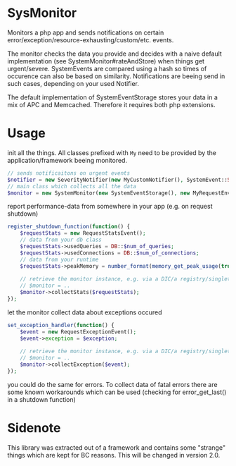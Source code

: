 SysMonitor
==========

Monitors a php app and sends notifications on certain error/exception/resource-exhausting/custom/etc. events.

The monitor checks the data you provide and decides with a naive default implementation (see SystemMonitor#rateAndStore) when things get urgent/severe. SystemEvents are compared using a hash so times of occurence can also be based on similarity.
Notifications are beeing send in such cases, depending on your used Notifier.

The default implementation of SystemEventStorage stores your data in a mix of APC and Memcached. Therefore it requires both php extensions.

Usage
=====

init all the things. All classes prefixed with `My` need to be provided by the application/framework beeing monitored.

```php
// sends notificaitons on urgent events
$notifier = new SeverityNotifier(new MyCustomNotifier(), SystemEvent::SEVERITY_URGENT);
// main class which collects all the data
$monitor = new SystemMonitor(new SystemEventStorage(), new MyRequestEnvImpl(), $notifier);
```

report performance-data from somewhere in your app (e.g. on request shutdown)

```php
register_shutdown_function(function() {
    $requestStats = new RequestStatsEvent();
    // data from your db class
    $requestStats->usedQueries = DB::$num_of_queries;
    $requestStats->usedConnections = DB::$num_of_connections;
    // data from your runtime
    $requestStats->peakMemory = number_format(memory_get_peak_usage(true) / 1024 / 1024);
    
    // retrieve the monitor instance, e.g. via a DIC/a registry/singleton/whatever
    // $monitor = .. 
    $monitor->collectStats($requestStats);
});
```

let the monitor collect data about exceptions occured

```php
set_exception_handler(function() {
    $event = new RequestExceptionEvent();
    $event->exception = $exception;
    
    // retrieve the monitor instance, e.g. via a DIC/a registry/singleton/whatever
    // $monitor = .. 
    $monitor->collectException($event);
});
```

you could do the same for errors. To collect data of fatal errors there are some known workarounds which can be used (checking for error_get_last() in a shutdown function)


Sidenote
========

This library was extracted out of a framework and contains some "strange" things which are kept for BC reasons.
This will be changed in version 2.0.
